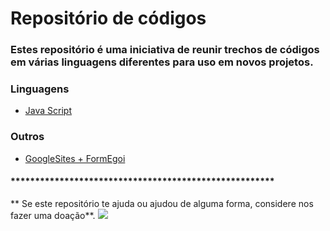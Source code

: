 # Repositório de códigos 

### Estes repositório é uma iniciativa de reunir trechos de códigos em várias linguagens diferentes para uso em novos projetos.

### Linguagens

* [Java Script](https://github.com/murilomunhao/codes/tree/master/codes/js) 


### Outros

* [GoogleSites + FormEgoi](https://github.com/murilomunhao/codes/tree/master/google-sites-egoi)




#### ******************************************************
** Se este repositório te ajuda ou ajudou de alguma forma, considere nos fazer uma doação**.
[![](https://www.paypalobjects.com/pt_BR/BR/i/btn/btn_donateCC_LG.gif)](https://www.paypal.com/donate?hosted_button_id=T4ZWGJ7HPHK5A)
